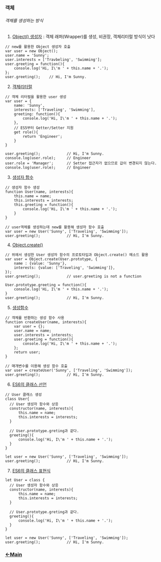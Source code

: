 ### 객체

###### 객체를 생성하는 방식

1. <a href="https://jsfiddle.net/itjeon/gw6c104q/" target="_blank">Object() 생성자</a> : 객체 래퍼(Wrapper)를 생성, 비권장, 객체리터럴 방식이 낫다
  
  ```
  // new를 활용한 Object 생성자 호출
  var user = new Object();
  user.name = 'Sunny';
  user.interests = ['Travbeling', 'Swimming'];
  user.greeting = function(){
      console.log('Hi, I\'m ' + this.name + '.');
  };
  user.greeting();    // Hi, I'm Sunny.
  ```
  
2. <a href="https://jsfiddle.net/itjeon/gw6c104q/6/" target="_blank">객체리터럴</a>
  
  ```
  // 객체 리터럴을 활용한 user 생성
  var user = {
      name: 'Sunny',
      interests: ['Traveling', 'Swimming'],
      greeting: function(){
          console.log('Hi, I\'m ' + this.name + '.');
      },
      // ES5부터 Getter/Setter 지원
      get role(){
          return 'Engineer';
      }
  }
                              
  user.greeting();            // Hi, I'm Sunny.
  console.log(user.role);     // Engineer
  user.role = 'Manager';      // Setter 접근자가 없으므로 값이 변경되지 않는다.
  console.log(user.role);     // Engineer
  ```
  
3. <a href="https://jsfiddle.net/itjeon/gw6c104q/7/" target="_blank">생성자 함수</a>
  
  ```
  // 생성자 함수 생성
  function User(name, interests){
      this.name = name;
      this.interests = interests;
      this.greeting = function(){
          console.log('Hi, I\'m ' + this.name + '.');
      }
  }
  
  // user객체를 생성하는데 new를 활용해 생성자 함수 호출
  var user = new User('Sunny', ['Traveling', 'Swimming']);
  user.greeting();            // Hi, I'm Sunny.
  ```
  
4. <a href="https://jsfiddle.net/itjeon/gw6c104q/8/" target="_blank">Object.create()</a>
  
  ```
  // 위에서 생성한 User 생성자 함수의 프로토타입과 Object.create() 메소드 활용
  var user = Object.create(User.prototype, {
      name : {value: 'Sunny'},
      interests: {value: ['Traveling', 'Swimming']},
  });
  user.greeting();            // user.greeting is not a function
  
  User.prototype.greeting = function(){
      console.log('Hi, I\'m ' + this.name + '.');
  }
  user.greeting();            // Hi, I'm Sunny.
  ```
  
5. <a href="https://jsfiddle.net/itjeon/gw6c104q/10" target="_blank">생성함수</a>
  
  ```
  // 객체를 반환하는 생성 함수 사용
  function createUser(name, interests){
      var user = {};
      user.name = name;
      user.interests = interests;
      user.greeting = function(){
          console.log('Hi, I\'m ' + this.name + '.');
      };
      return user;
  }
   
  // 매개변수를 이용해 생성 함수 호출
  var user = createUser('Sunny', ['Traveling', 'Swimming']);
  user.greeting();            // Hi, I'm Sunny.
  ```
  
6. <a href="https://jsfiddle.net/itjeon/gw6c104q/11/" target="_blank">ES6의 클래스 선언</a>
  ```
  // User 클래스 생성
  class User{
  	// User 생성자 함수와 상응
  	constructor(name, interests){
  		this.name = name;
  		this.interests = interests;
  	}
  	
  	// User.prototype.greting과 같다.
  	greeting(){
  		console.log('Hi, I\'m ' + this.name + '.');
  	}
  }
  
  let user = new User('Sunny', ['Traveling', 'Swimming']);
  user.greeting();            // Hi, I'm Sunny.
  ```
7. <a href="https://jsfiddle.net/itjeon/gw6c104q/12/" target="_blank">ES6의 클래스 표현식</a>
  ```
  let User = class {
  	// User 생성자 함수와 상응
  	constructor(name, interests){
  		this.name = name;
  		this.interests = interests;
  	}
  	
  	// User.prototype.greting과 같다.
  	greeting(){
  		console.log('Hi, I\'m ' + this.name + '.');
  	}
  }
  
  let user = new User('Sunny', ['Traveling', 'Swimming']);
  user.greeting();            // Hi, I'm Sunny.
  ```

### [<-Main](https://github.com/itjeon/javascript)
